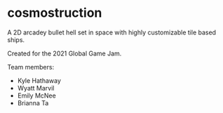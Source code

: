 # cosmostruction
A 2D arcadey bullet hell set in space with highly customizable tile based ships. 

Created for the 2021 Global Game Jam.

Team members:
- Kyle Hathaway
- Wyatt Marvil 
- Emily McNee
- Brianna Ta
